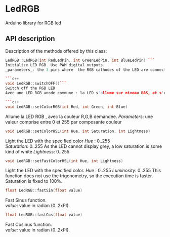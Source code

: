 # LedRGB
Arduino library for RGB led

## API description
Description of the methods offered by this class:  

```c++
LedRGB::LedRGB(int RedLedPin, int GreenLedPin, int BlueLedPin) ```
Initialize LED RGB. Use PWM digital outputs.
_parameters_: the 3 pins where  the RGB cathodes of the LED are connected

```c++
void LedRGB::switchOFF()```
Switch off the RGB LED
Avec une LED RGB anode commune : la LED s'allume sur niveau BAS, et s'éteint sur niveau HAUT.

```c++
void LedRGB::setColorRGB(int Red, int Green, int Blue)
```
Allume la LED RGB , avec la couleur R,G,B demandée.
_Parameters_: une valeur comprise entre 0 et 255 par composante couleur

```c++
void LedRGB::setColorHSL(int Hue, int Saturation, int Lightness)
```
Light the LED with the specified color
_Hue_ : 0..255			
_Saturation_: 0..255	As the LED cannot display grey, a low saturation is some kind of white
_Lightness_: 0..255

```c++
void LedRGB::setFastColorHSL(int Hue, int Lightness)
```
Light the LED with the specified color.
_Hue_       : 0..255
_Luminosity_: 0..255
This function does not use the trigonometry, so the execution time is faster.  Saturation is fixed to 100%.  

```c++
float LedRGB::fastSin(float value)
```
Fast Sinus function.  
_value_: value in radian (0..2xPI).  

```c++
float LedRGB::fastCos(float value)
```
Fast Cosinus function.  
_value:_ value in radian (0..2xPI).  
